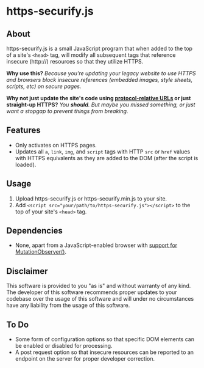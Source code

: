 # https-securify.js

## About
https-securify.js is a small JavaScript program that when added to the top of a site's `<head>`  tag, will modify all subsequent tags that reference insecure (http://) resources so that they utilize HTTPS.

 **Why use this?**
*Because you're updating your legacy website to use HTTPS and browsers block insecure references (embedded images, style sheets, scripts, etc) on secure pages.*

**Why not just update the site's code using [protocol-relative URLs](https://en.wikipedia.org/wiki/URL#Protocol-relative_URLs) or just straight-up HTTPS?**
*You **should**. But maybe you missed something, or just want a stopgap to prevent things from breaking.*

## Features

* Only activates on HTTPS pages.
* Updates all `a`, `link`, `img`, and `script` tags with HTTP `src` or `href` values with HTTPS equivalents as they are added to the DOM (after the script is loaded).

## Usage

 1. Upload https-securify.js or https-securify.min.js to your site.
 2.  Add `<script src="your/path/to/https-securify.js"></script>` to the top of your site's `<head>` tag.

## Dependencies
* None, apart from a JavaScript-enabled browser with [support for MutationObserver()](https://developer.mozilla.org/en-US/docs/Web/API/MutationObserver/MutationObserver#browser_compatibility).

## Disclaimer
This software is provided to you "as is" and without warranty of any kind.
The developer of this software recommends proper updates to your codebase over the usage of this software and will under no circumstances have any liability from the usage of this software.

## To Do
* Some form of configuration options so that specific DOM elements can be enabled or disabled for processing.
* A post request option so that insecure resources can be reported to an endpoint on the server for proper developer correction.
